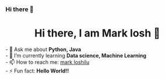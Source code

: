 ### Hi there 👋

<!--
**marklosh/marklosh** is a ✨ _special_ ✨ repository because its `README.md` (this file) appears on your GitHub profile.

Here are some ideas to get you started:

- 🔭 I’m currently working on ...
- 🌱 I’m currently learning ...
- 👯 I’m looking to collaborate on ...
- 🤔 I’m looking for help with ...
- 💬 Ask me about ...
- 📫 How to reach me: ...
- 😄 Pronouns: ...
- ⚡ Fun fact: ...
-->


<h1 align="center"> Hi there, I am Mark losh 👋</h1>
- 💬 Ask me about <strong>Python, Java </strong> <br>
- 🌱 I’m currently learning <strong>Data science, Machine Learning </strong> <br>
- 📫 How to reach me: <a href="https://www.linkedin.com/in/loshilu-mark-4b9638182" target="_blank">mark loshilu</a> <br>
- ⚡ Fun fact: <strong>Hello World!!</strong>


  
